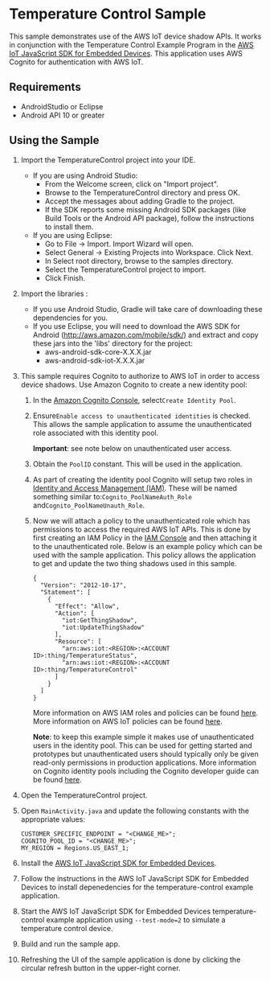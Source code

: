 # Temperature Control Sample

This sample demonstrates use of the AWS IoT device shadow APIs.  It works in conjunction with the Temperature Control Example Program in the [AWS IoT JavaScript SDK for Embedded Devices](https://github.com/aws/aws-iot-device-sdk-js).  This application uses AWS Cognito for authentication with AWS IoT.

## Requirements

* AndroidStudio or Eclipse
* Android API 10 or greater

## Using the Sample

1. Import the TemperatureControl project into your IDE.
   - If you are using Android Studio:
      * From the Welcome screen, click on "Import project".
      * Browse to the TemperatureControl directory and press OK.
	  * Accept the messages about adding Gradle to the project.
	  * If the SDK reports some missing Android SDK packages (like Build Tools or the Android API package), follow the instructions to install them.
   - If you are using Eclipse:
      * Go to File -> Import. Import Wizard will open.
      * Select General -> Existing Projects into Workspace. Click Next.
      * In Select root directory, browse to the samples directory.
      * Select the TemperatureControl project to import.
      * Click Finish.
	  
1. Import the libraries :
   - If you use Android Studio, Gradle will take care of downloading these dependencies for you.
   - If you use Eclipse, you will need to download the AWS SDK for Android (http://aws.amazon.com/mobile/sdk/) and extract and copy these jars into the 'libs' directory for the project:
      * aws-android-sdk-core-X.X.X.jar
      * aws-android-sdk-iot-X.X.X.jar

1. This sample requires Cognito to authorize to AWS IoT in order to access device shadows. Use Amazon Cognito to create a new identity pool:
    1. In the [Amazon Cognito Console](https://console.aws.amazon.com/cognito/), select`Create Identity Pool`.
    1. Ensure`Enable access to unauthenticated identities` is checked. This allows the sample application to assume the unauthenticated role associated with this identity pool.
    
        **Important**: see note below on unauthenticated user access.
        
    1. Obtain the `PoolID` constant.  This will be used in the application.
    1. As part of creating the identity pool Cognito will setup two roles in [Identity and Access Management (IAM)](https://console.aws.amazon.com/iam/home#roles).  These will be named something similar to:`Cognito_PoolNameAuth_Role` and`Cognito_PoolNameUnauth_Role`.
    1. Now we will attach a policy to the unauthenticated role which has permissions to access the required AWS IoT APIs.  This is done by first creating an IAM Policy in the [IAM Console](https://console.aws.amazon.com/iam/home#policies) and then attaching it to the unauthenticated role.  Below is an example policy which can be used with the sample application.  This policy allows the application to get and update the two thing shadows used in this sample.

    	```
    	{
          "Version": "2012-10-17",
          "Statement": [
            {
              "Effect": "Allow",
              "Action": [
                "iot:GetThingShadow",
                "iot:UpdateThingShadow"
              ],
              "Resource": [
                "arn:aws:iot:<REGION>:<ACCOUNT ID>:thing/TemperatureStatus",
                "arn:aws:iot:<REGION>:<ACCOUNT ID>:thing/TemperatureControl"
              ]
            }
          ]
        }
    	```

        More information on AWS IAM roles and policies can be found [here](http://docs.aws.amazon.com/IAM/latest/UserGuide/access_policies_manage.html).  More information on AWS IoT policies can be found [here](http://docs.aws.amazon.com/iot/latest/developerguide/authorization.html).
    
        **Note**: to keep this example simple it makes use of unauthenticated users in the identity pool.  This can be used for getting started and prototypes but unauthenticated users should typically only be given read-only permissions in production applications.  More information on Cognito identity pools including the Cognito developer guide can be found [here](http://aws.amazon.com/cognito/).

1. Open the TemperatureControl project.

1. Open `MainActivity.java` and update the following constants with the appropriate values:

	```
	CUSTOMER_SPECIFIC_ENDPOINT = "<CHANGE_ME>";
	COGNITO_POOL_ID = "<CHANGE_ME>";
	MY_REGION = Regions.US_EAST_1;
	```

1. Install the [AWS IoT JavaScript SDK for Embedded Devices](https://github.com/aws/aws-iot-device-sdk-js).

1. Follow the instructions in the AWS IoT JavaScript SDK for Embedded Devices to install depenedencies for the temperature-control example application.

1. Start the AWS IoT JavaScript SDK for Embedded Devices temperature-control example application using `--test-mode=2` to simulate a temperature control device.

1. Build and run the sample app.

1. Refreshing the UI of the sample application is done by clicking the circular refresh button in the upper-right corner.
